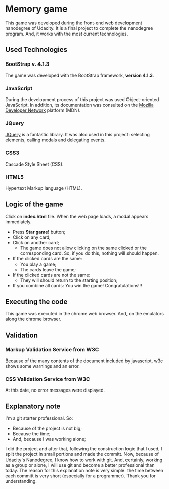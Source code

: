 # Memory game
This game was developed during the front-end web development nanodegree of Udacity. It is a final project 
to complete the nanodegree program. And, it works with the most current technologies.

## Used Technologies
### BootStrap v. 4.1.3
The game was developed with the BootStrap framework, **version 4.1.3**.

### JavaScript
During the development process of this project was used Object-oriented JavaScript. In addition, its documentation was consulted on the [Mozilla Developer Network](https://developer.mozilla.org/pt-BR/) platform (MDN).

### JQuery
[JQuery](https://jquery.com/) is a fantastic library. It was also used in this project: selecting elements, calling modals and  delegating events.

### CSS3
Cascade Style Sheet (CSS).

### HTML5
Hypertext Markup language (HTML).

## Logic of the game
Click on **index.html** file. When the web page loads, a modal appears immediately.
* Press **Star game!** button;
* Click on any card;
* Click on another card;
	* The game does not allow clicking on the same clicked or the corresponding card. So, if you do this, nothing will should happen.
* If the clicked cards are the same:
	* You play a game;
	* The cards leave the game;
* If the clicked cards are not the same:
	* They will should return to the starting position;
* If you combine all cards: You win the game! Congratulations!!!

## Executing the code
This game was executed in the chrome web browser. And, on the emulators along the chrome browser.

## Validation
### Markup Validation Service from W3C
Because of the many contents of the document included by javascript, w3c shows some warnings and an error.

### CSS Validation Service from W3C
At this date, no error messages were displayed.

## Explanatory note
I'm a git starter professional. So:

* Because of the project is not big;
* Because the time;
* And, because I was working alone;

I did the project and after that, following the construction logic that I used, I split the project in small portions and made the committ.
Now, because of Udacity's Nanodegree, I know how to work with git. And, certainly, working as a group or alone, I will use git and become a better professional than today.
The reason for this explanation note is very simple: the time between each committ is very short (especially for a programmer).
Thank you for understanding.